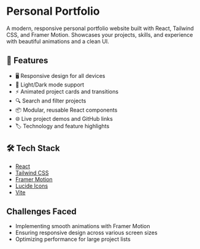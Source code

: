 # Personal Portfolio

A modern, responsive personal portfolio website built with React, Tailwind CSS, and Framer Motion. Showcases your projects, skills, and experience with beautiful animations and a clean UI.

## 🚀 Features

- 🖥️ Responsive design for all devices
- 🎨 Light/Dark mode support
- ⚡ Animated project cards and transitions
- 🔍 Search and filter projects
- 📦 Modular, reusable React components
- 🌐 Live project demos and GitHub links
- 🏷️ Technology and feature highlights

## 🛠️ Tech Stack

- [React](https://react.dev/)
- [Tailwind CSS](https://tailwindcss.com/)
- [Framer Motion](https://www.framer.com/motion/)
- [Lucide Icons](https://lucide.dev/)
- [Vite](https://vitejs.dev/)

## Challenges Faced

- Implementing smooth animations with Framer Motion
- Ensuring responsive design across various screen sizes
- Optimizing performance for large project lists

